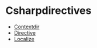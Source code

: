 # Csharpdirectives

* [Contextdir](./contextdir.md)
* [Directive](./directive.md)
* [Localize](./localize.md)
